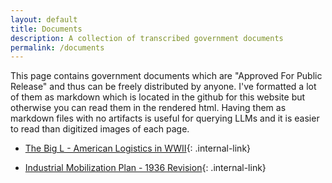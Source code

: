 ```yaml
---
layout: default
title: Documents
description: A collection of transcribed government documents
permalink: /documents
---
```


This page contains government documents which are "Approved For Public Release" and thus can be freely distributed by anyone. I've formatted a lot of them as markdown which is located in the github for this website but otherwise you can read them in the rendered html. Having them as markdown files with no artifacts is useful for querying LLMs and it is easier to read than digitized images of each page.

- [The Big L - American Logistics in WWII](/documents/big-l){: .internal-link}

- [Industrial Mobilization Plan - 1936 Revision](/documents/imb-1936){: .internal-link}
